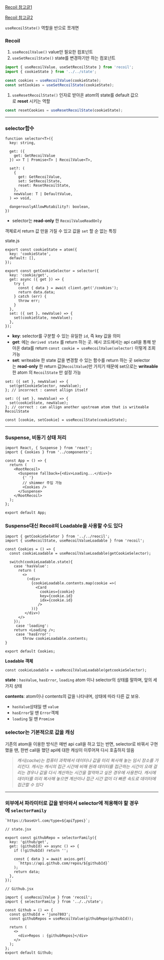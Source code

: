[Recoil 참고글1](https://velog.io/@juno7803/Recoil-Recoil-200-%ED%99%9C%EC%9A%A9%ED%95%98%EA%B8%B0)

[Recoil 참고글2](https://taegon.kim/archives/10105)

`useRecoilState()` 역할을 반으로 쪼개면

### Recoil

1. `useRecoilValue()` value만 필요한 컴포넌트
2. `useSetRecoilState()` state를 변경하기만 하는 컴포넌트

```jsx
import { useRecoilValue, useSetRecoilState } from 'recoil';
import { cookieState } from '../../state';

const cookies = useRecoilValue(cookieState);
const setCookies = useSetRecoilState(cookieState);
```

1. `useResetRecoilState()` 인자로 받아온 atom의 state를 default 값으로 **reset** 시키는 역할

```jsx
const resetCookies = useResetRecoilState(cookieState);
```

---

### selector함수

```tsx
function selector<T>({
  key: string,

  get: ({
    get: GetRecoilValue
  }) => T | Promise<T> | RecoilValue<T>,

  set?: (
    {
      get: GetRecoilValue,
      set: SetRecoilState,
      reset: ResetRecoilState,
    },
    newValue: T | DefaultValue,
  ) => void,

  dangerouslyAllowMutability?: boolean,
})
```

- selector는 **read-only** 한 `RecoilValueReadOnly`

객체로서 return 값 만을 가질 수 있고 값을 `set` 할 순 없는 특징

state.js

```tsx
export const cookieState = atom({
  key: 'cookieState',
  default: [],
});

export const getCookieSelector = selector({
  key: 'cookie/get',
  get: async ({ get }) => {
    try {
      const { data } = await client.get('/cookies');
      return data.data;
    } catch (err) {
      throw err;
    }
  },
  set: ({ set }, newValue) => {
    set(cookieState, newValue);
  },
});
```

- **key**: selector를 구분할 수 있는 유일한 `id`, 즉 key 값을 의미
- **get**: 에는 `derived state` 를 return 하는 곳. 예시 코드에서는 api call을 통해 받아온 data를 return
  `const cookie = useRecoilValue(selector)` 이렇게 조회 가능
- **set**: writeable 한 state 값을 변경할 수 있는 함수를 return 하는 곳
  selector는 **read-only** 한 return 값(`RecoilValue`)만 가지기 때문에 set으로는 **writeable**한 atom 의 `RecoilState` 만 설정 가능

```tsx
set: ({ set }, newValue) => {
  set(getCookieSelector, newValue);
}; // incorrect : cannot allign itself

set: ({ set }, newValue) => {
  set(cookieState, newValue);
}; // correct : can allign another upstream atom that is writeable RecoilState
```

```tsx
const [cookie, setCookie] = useRecoilState(cookieState);
```

---

### Suspense, 비동기 상태 처리

```tsx
import React, { Suspense } from 'react';
import { Cookies } from '../components';

const App = () => {
  return (
    <RootRecoil>
      <Suspense fallback={<div>Loading...</div>}>
        {' '}
        // shimmer 주입 가능
        <Cookies />
      </Suspense>
    </RootRecoil>
  );
};

export default App;
```

### Suspense대신 Recoil의 Loadable을 사용할 수도 있다

```tsx
import { getCookieSeletor } from '../../reocil';
import { useRecoilState, useRecoilValueLoadable } from 'recoil';

const Cookies = () => {
  const cookieLoadable = useRecoilValueLoadable(getCookieSelector);

  switch(cookieLoadable.state){
    case 'hasValue':
      return (
        <>
          (<div>
    	    {cookieLoadable.contents.map(cookie =>(
              <Card
                cookies={cookie}
                key={cookie.id}
                idx={cookie.id}
               />
            ))}
	     </div>)
	  </>
	});
     case 'loading':
  	return <Loading />;
     case 'hasError':
     	throw cookieLoadable.contents;
}

export default Cookies;
```

**Loadable 객체**

`const cookieLoadable = useRecoilValueLoadable(getcookieSelector);`

**state** : `hasValue`, `hasError`, `loading` atom 이나 selector의 상태를 말하며, 앞의 세 가지 상태

**contents**: atom이나 contents의 값을 나타내며, 상태에 따라 다른 값 보유.

- `hasValue`상태일 땐 `value`
- `hasError`일 땐 `Error`객체
- `loading` 일 땐 `Promise`

### selector는 기본적으로 값을 캐싱

기존의 atom을 이용한 방식은 매번 api call을 하고 있는 반면, selector로 바꿔서 구현했을 땐, 한번 call을 했던 api에 대한 캐싱이 이루어져 다시 호출하지 않음

> _캐시(cache)는 컴퓨터 과학에서 데이터나 값을 미리 복사해 놓는 임시 장소를 가리킨다. 캐시는 캐시의 접근 시간에 비해 원래 데이터를 접근하는 시간이 오래 걸리는 경우나 값을 다시 계산하는 시간을 절약하고 싶은 경우에 사용한다. 캐시에 데이터를 미리 복사해 놓으면 계산이나 접근 시간 없이 더 빠른 속도로 데이터에 접근할 수 있다_

---

### 외부에서 파라미터로 값을 받아와서 selector에 적용해야 할 경우에 `selectorFamily`

```tsx
`https://baseUrl.com/type=${apiTypes}`;
```

```tsx
// state.jsx

export const githubRepo = selectorFamily({
  key: 'github/get',
  get: (githubId) => async () => {
    if (!githubId) return '';

    const { data } = await axios.get(
      `https://api.github.com/repos/${githubId}`
    );
    return data;
  },
});
```

```tsx
// Github.jsx

import { useRecoilValue } from 'recoil';
import { selectorFamily } from '../../state';

const Github = () => {
  const githubId = 'juno7803';
  const githubRepos = useRecoilValue(githubRepo(githubId));

  return (
    <>
      <div>Repos : {githubRepos}</div>
    </>
  );
};
export default Github;
```

